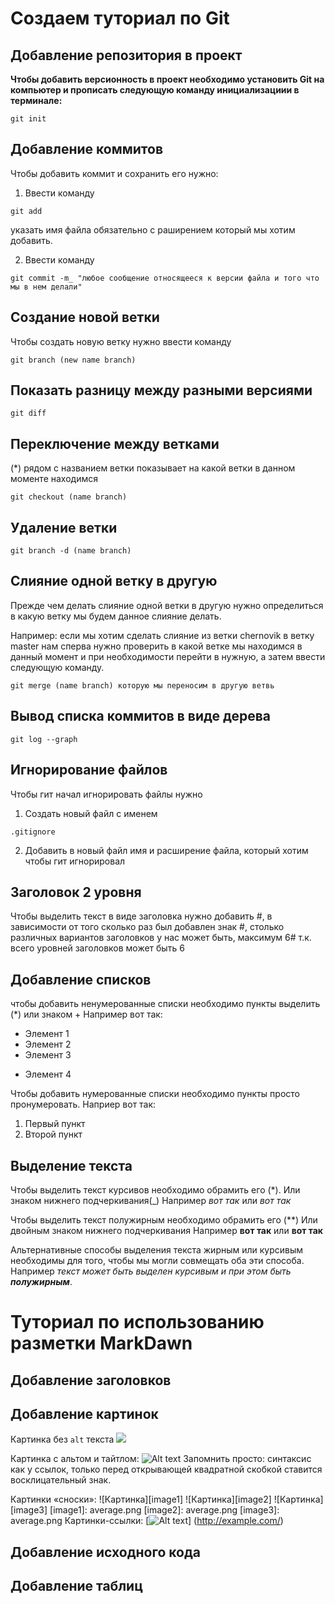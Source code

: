 # Создаем туториал по Git

## Добавление репозитория в проект

**Чтобы добавить версионность в проект необходимо установить  Git на компьютер и прописать следующую команду инициализациии в терминале:**
```
git init
```
## Добавление коммитов

Чтобы добавить коммит и сохранить его нужно:

1. Ввести команду
```
git add
 ```
 указать имя файла обязательно с раширением который мы хотим добавить.
 
2. Ввести команду
```
git commit -m_ "любое сообщение относящееся к версии файла и того что мы в нем делали"
```
## Cоздание новой ветки
Чтобы создать новую ветку нужно ввести команду

```
git branch (new name branch)
```
## Показать разницу между разными версиями

```
git diff
```
## Переключение между ветками 
(*) рядом с названием ветки показывает на какой ветки в данном моменте находимся

```
git checkout (name branch)
```
## Удаление ветки

```
git branch -d (name branch)
```
## Слияние одной ветку в другую
Прежде чем делать слияние одной ветки в другую нужно определиться в какую ветку мы будем данное слияние делать.

Например: если мы хотим сделать слияние из ветки chernovik в ветку master нам сперва нужно проверить в какой ветке мы находимся в данный момент и при необходимости перейти в нужную, а затем ввести следующую команду.

```
git merge (name branch) которую мы переносим в другую ветвь
```
## Вывод списка коммитов в виде дерева

```
git log --graph
```
## Игнорирование файлов

Чтобы гит начал игнорировать файлы нужно
1. Создать новый файл с именем

```
.gitignore
```
2. Добавить в новый файл имя и расширение файла, который хотим чтобы гит игнорировал

## Заголовок 2 уровня

Чтобы выделить текст в виде заголовка нужно добавить #, в зависимости от того сколько раз был добавлен знак #, столько различных вариантов заголовков у нас может быть, максимум 6# т.к. всего уровней заголовков может быть 6

## Добавление списков

чтобы добавить ненумерованные списки необходимо пункты выделить (*) или знаком +
Например вот так:

* Элемент 1
* Элемент 2
* Элемент 3
+ Элемент 4

Чтобы добавить нумерованные списки необходимо пункты просто пронумеровать.
Наприер вот так:

1. Первый пункт
2. Второй пункт

## Выделение текста

Чтобы выделить текст курсивов необходимо обрамить его (*). Или знаком нижнего подчеркивания(_)
Например *вот так* или _вот так_

Чтобы выделить текст полужирным необходимо обрамить его (**)
Или двойным знаком нижнего подчеркивания
Например **вот так** или __вот так__

Альтернативные способы выделения текста жирным или курсивым необходимы для того, чтобы мы могли совмещать оба эти способа. Например _текст может быть выделен курсивым и при этом быть **полужирным**_.

# Туториал по использованию разметки MarkDawn

##  Добавление заголовков





## Добавление картинок

Картинка без `alt` текста
![](average.png)

Картинка с альтом и тайтлом:
![Alt text](average.png "среднее значение")
Запомнить просто: синтаксис как у ссылок, только перед
открывающей квадратной скобкой ставится восклицательный
знак.

Картинки «сноски»:
![Картинка][image1]
![Картинка][image2]
![Картинка][image3]
[image1]: average.png
[image2]: average.png
[image3]: average.png
Картинки-ссылки:
[![Alt text](average.png)]
(http://example.com/)











## Добавление исходного кода






## Добавление таблиц